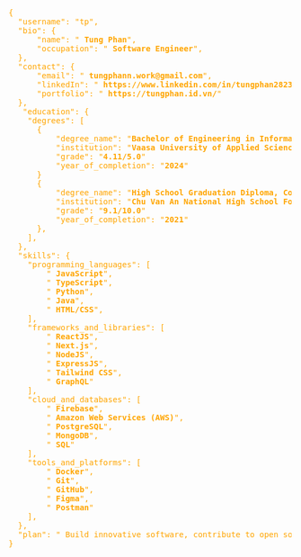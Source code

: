 <pre style="color: orange;">
{
  "username": "<span style='color: orange;'>tp</span>",
  "bio": {
      "name": "<span style='color: orange;'> <b>Tung Phan</b></span>",
      "occupation": "<span style='color: orange;'> <b>Software Engineer</b></span>",
  },
  "contact": {
      "email": "<span style='color: orange;'> <b>tungphann.work@gmail.com</b></span>",
      "linkedIn": "<span style='color: orange;'> <b>https://www.linkedin.com/in/tungphan2823/</b></span>",
      "portfolio": "<span style='color: orange;'> <b>https://tungphan.id.vn/</b></span>"
  },
   "education": {
    "degrees": [
      {
          "degree_name": "<b>Bachelor of Engineering in Information Technology, Software Engineering Major</b>",
          "institution": "<b>Vaasa University of Applied Sciences</b>",
          "grade": "<b>4.11/5.0</b>"
          "year_of_completion": "<b>2024</b>"
      }
      {
          "degree_name": "<b>High School Graduation Diploma, Computer Sciences</b>",
          "institution": "<b>Chu Van An National High School For The Gifted</b>",
          "grade": "<b>9.1/10.0</b>"
          "year_of_completion": "<b>2021</b>"
      },
    ],
  },
  "skills": {
    "programming_languages": [
        "<span style='color: orange;'> <b>JavaScript</b></span>",
        "<span style='color: orange;'> <b>TypeScript</b></span>",
        "<span style='color: orange;'> <b>Python</b></span>",
        "<span style='color: orange;'> <b>Java</b></span>",
        "<span style='color: orange;'> <b>HTML/CSS</b></span>",
    ],
    "frameworks_and_libraries": [
        "<span style='color: orange;'> <b>ReactJS</b></span>",
        "<span style='color: orange;'> <b>Next.js</b></span>",
        "<span style='color: orange;'> <b>NodeJS</b></span>",
        "<span style='color: orange;'> <b>ExpressJS</b></span>",
        "<span style='color: orange;'> <b>Tailwind CSS</b></span>",
        "<span style='color: orange;'> <b>GraphQL</b></span>"
    ],
    "cloud_and_databases": [
        "<span style='color: orange;'> <b>Firebase</b></span>",
        "<span style='color: orange;'> <b>Amazon Web Services (AWS)</b></span>",
        "<span style='color: orange;'> <b>PostgreSQL</b></span>",
        "<span style='color: orange;'> <b>MongoDB</b></span>",
        "<span style='color: orange;'> <b>SQL</b></span>"
    ],
    "tools_and_platforms": [
        "<span style='color: orange;'> <b>Docker</b></span>",
        "<span style='color: orange;'> <b>Git</b></span>",
        "<span style='color: orange;'> <b>GitHub</b></span>",
        "<span style='color: orange;'> <b>Figma</b></span>",
        "<span style='color: orange;'> <b>Postman</b></span>"
    ],
  },
  "plan": "<span style='color: orange;'> Build innovative software, contribute to open source, and stay updated on emerging technologies.</span>"
}
</pre>
